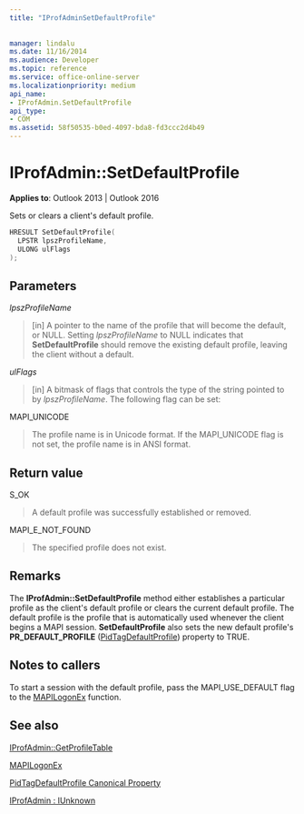 ```yaml
---
title: "IProfAdminSetDefaultProfile"
 
 
manager: lindalu
ms.date: 11/16/2014
ms.audience: Developer
ms.topic: reference
ms.service: office-online-server
ms.localizationpriority: medium
api_name:
- IProfAdmin.SetDefaultProfile
api_type:
- COM
ms.assetid: 58f50535-b0ed-4097-bda8-fd3ccc2d4b49
---
```


# IProfAdmin::SetDefaultProfile

  
  
**Applies to**: Outlook 2013 | Outlook 2016 
  
Sets or clears a client's default profile.
  
```cpp
HRESULT SetDefaultProfile(
  LPSTR lpszProfileName,
  ULONG ulFlags
);
```

## Parameters

 _lpszProfileName_
  
> [in] A pointer to the name of the profile that will become the default, or NULL. Setting  _lpszProfileName_ to NULL indicates that **SetDefaultProfile** should remove the existing default profile, leaving the client without a default. 
    
 _ulFlags_
  
> [in] A bitmask of flags that controls the type of the string pointed to by  _lpszProfileName_. The following flag can be set:
    
MAPI_UNICODE 
  
> The profile name is in Unicode format. If the MAPI_UNICODE flag is not set, the profile name is in ANSI format.
    
## Return value

S_OK 
  
> A default profile was successfully established or removed.
    
MAPI_E_NOT_FOUND 
  
> The specified profile does not exist.
    
## Remarks

The **IProfAdmin::SetDefaultProfile** method either establishes a particular profile as the client's default profile or clears the current default profile. The default profile is the profile that is automatically used whenever the client begins a MAPI session. **SetDefaultProfile** also sets the new default profile's **PR_DEFAULT_PROFILE** ([PidTagDefaultProfile](pidtagdefaultprofile-canonical-property.md)) property to TRUE.
  
## Notes to callers

To start a session with the default profile, pass the MAPI_USE_DEFAULT flag to the [MAPILogonEx](mapilogonex.md) function. 
  
## See also



[IProfAdmin::GetProfileTable](iprofadmin-getprofiletable.md)
  
[MAPILogonEx](mapilogonex.md)
  
[PidTagDefaultProfile Canonical Property](pidtagdefaultprofile-canonical-property.md)
  
[IProfAdmin : IUnknown](iprofadminiunknown.md)

